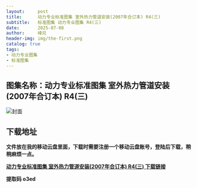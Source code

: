 ```yaml
---
layout:     post
title:      动力专业标准图集 室外热力管道安装(2007年合订本) R4(三)
subtitle:   标准图集 动力专业图集 R4(三)
date:       2025-07-08
author:     峰兄
header-img: img/the-first.png
catalog: true
tags:
- 动力专业图集
- 标准图集
---
```

## 图集名称：动力专业标准图集 室外热力管道安装(2007年合订本) R4(三)
![封面](https://pic1.imgdb.cn/item/6867955258cb8da5c88fcc1c.jpg)


## 下载地址 ##
**文件放在我的移动云盘里面，下载时需要注册一个移动云盘账号，登陆后下载，稍稍麻烦一点。**  
  
[**动力专业标准图集 室外热力管道安装(2007年合订本) R4(三) 下载链接**](https://caiyun.139.com/w/i/2nQQUSRHbhFuo)


**提取码 o3ed**

